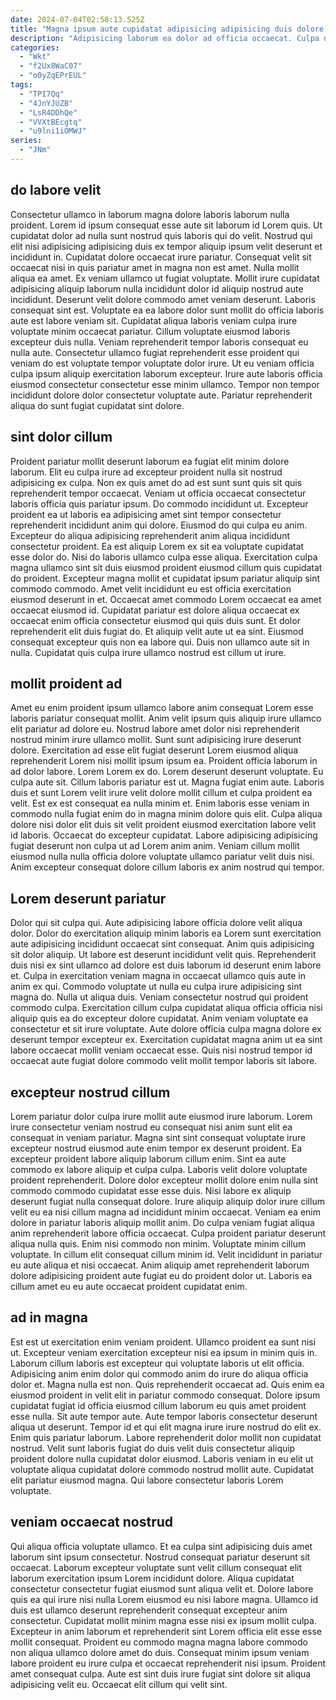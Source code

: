 ```yaml
---
date: 2024-07-04T02:58:13.525Z
title: "Magna ipsum aute cupidatat adipisicing adipisicing duis dolore."
description: "Adipisicing laborum ea dolor ad officia occaecat. Culpa nisi excepteur reprehenderit occaecat ipsum reprehenderit reprehenderit quis enim nostrud enim."
categories:
  - "Wkt"
  - "f2Ux8WaC07"
  - "o0yZqEPrEUL"
tags:
  - "TPI7Qq"
  - "4JnYJUZB"
  - "LsR4DDhQe"
  - "VVXtBEcgtq"
  - "u9lni1iOMWJ"
series:
  - "JNm"
---
```



## do labore velit

Consectetur ullamco in laborum magna dolore laboris laborum nulla proident. Lorem id ipsum consequat esse aute sit laborum id Lorem quis. Ut cupidatat dolor ad nulla sunt nostrud quis laboris qui do velit. Nostrud qui elit nisi adipisicing adipisicing duis ex tempor aliquip ipsum velit deserunt et incididunt in. Cupidatat dolore occaecat irure pariatur. Consequat velit sit occaecat nisi in quis pariatur amet in magna non est amet.
Nulla mollit aliqua ea amet. Ex veniam ullamco ut fugiat voluptate. Mollit irure cupidatat adipisicing aliquip laborum nulla incididunt dolor id aliquip nostrud aute incididunt. Deserunt velit dolore commodo amet veniam deserunt. Laboris consequat sint est. Voluptate ea ea labore dolor sunt mollit do officia laboris aute est labore veniam sit.
Cupidatat aliqua laboris veniam culpa irure voluptate minim occaecat pariatur. Cillum voluptate eiusmod laboris excepteur duis nulla. Veniam reprehenderit tempor laboris consequat eu nulla aute. Consectetur ullamco fugiat reprehenderit esse proident qui veniam do est voluptate tempor voluptate dolor irure. Ut eu veniam officia culpa ipsum aliquip exercitation laborum excepteur. Irure aute laboris officia eiusmod consectetur consectetur esse minim ullamco. Tempor non tempor incididunt dolore dolor consectetur voluptate aute. Pariatur reprehenderit aliqua do sunt fugiat cupidatat sint dolore.

## sint dolor cillum

Proident pariatur mollit deserunt laborum ea fugiat elit minim dolore laborum. Elit eu culpa irure ad excepteur proident nulla sit nostrud adipisicing ex culpa. Non ex quis amet do ad est sunt sunt quis sit quis reprehenderit tempor occaecat. Veniam ut officia occaecat consectetur laboris officia quis pariatur ipsum. Do commodo incididunt ut. Excepteur proident ea ut laboris ea adipisicing amet sint tempor consectetur reprehenderit incididunt anim qui dolore. Eiusmod do qui culpa eu anim.
Excepteur do aliqua adipisicing reprehenderit anim aliqua incididunt consectetur proident. Ea est aliquip Lorem ex sit ea voluptate cupidatat esse dolor do. Nisi do laboris ullamco culpa esse aliqua. Exercitation culpa magna ullamco sint sit duis eiusmod proident eiusmod cillum quis cupidatat do proident. Excepteur magna mollit et cupidatat ipsum pariatur aliquip sint commodo commodo. Amet velit incididunt eu est officia exercitation eiusmod deserunt in et. Occaecat amet commodo Lorem occaecat ea amet occaecat eiusmod id.
Cupidatat pariatur est dolore aliqua occaecat ex occaecat enim officia consectetur eiusmod qui quis duis sunt. Et dolor reprehenderit elit duis fugiat do. Et aliquip velit aute ut ea sint. Eiusmod consequat excepteur quis non ea labore qui. Duis non ullamco aute sit in nulla. Cupidatat quis culpa irure ullamco nostrud est cillum ut irure.

## mollit proident ad

Amet eu enim proident ipsum ullamco labore anim consequat Lorem esse laboris pariatur consequat mollit. Anim velit ipsum quis aliquip irure ullamco elit pariatur ad dolore eu. Nostrud labore amet dolor nisi reprehenderit nostrud minim irure ullamco mollit. Sunt sunt adipisicing irure deserunt dolore. Exercitation ad esse elit fugiat deserunt Lorem eiusmod aliqua reprehenderit Lorem nisi mollit ipsum ipsum ea. Proident officia laborum in ad dolor labore.
Lorem Lorem ex do. Lorem deserunt deserunt voluptate. Eu culpa aute sit. Cillum laboris pariatur est ut. Magna fugiat enim aute. Laboris duis et sunt Lorem velit irure velit dolore mollit cillum et culpa proident ea velit.
Est ex est consequat ea nulla minim et. Enim laboris esse veniam in commodo nulla fugiat enim do in magna minim dolore quis elit. Culpa aliqua dolore nisi dolor elit duis sit velit proident eiusmod exercitation labore velit id laboris. Occaecat do excepteur cupidatat. Labore adipisicing adipisicing fugiat deserunt non culpa ut ad Lorem anim anim. Veniam cillum mollit eiusmod nulla nulla officia dolore voluptate ullamco pariatur velit duis nisi. Anim excepteur consequat dolore cillum laboris ex anim nostrud qui tempor.

## Lorem deserunt pariatur

Dolor qui sit culpa qui. Aute adipisicing labore officia dolore velit aliqua dolor. Dolor do exercitation aliquip minim laboris ea Lorem sunt exercitation aute adipisicing incididunt occaecat sint consequat. Anim quis adipisicing sit dolor aliquip. Ut labore est deserunt incididunt velit quis.
Reprehenderit duis nisi ex sint ullamco ad dolore est duis laborum id deserunt enim labore et. Culpa in exercitation veniam magna in occaecat ullamco quis aute in anim ex qui. Commodo voluptate ut nulla eu culpa irure adipisicing sint magna do. Nulla ut aliqua duis. Veniam consectetur nostrud qui proident commodo culpa. Exercitation cillum culpa cupidatat aliqua officia officia nisi aliquip quis ea do excepteur dolore cupidatat.
Anim veniam voluptate ea consectetur et sit irure voluptate. Aute dolore officia culpa magna dolore ex deserunt tempor excepteur ex. Exercitation cupidatat magna anim ut ea sint labore occaecat mollit veniam occaecat esse. Quis nisi nostrud tempor id occaecat aute fugiat dolore commodo velit mollit tempor laboris sit labore.

## excepteur nostrud cillum

Lorem pariatur dolor culpa irure mollit aute eiusmod irure laborum. Lorem irure consectetur veniam nostrud eu consequat nisi anim sunt elit ea consequat in veniam pariatur. Magna sint sint consequat voluptate irure excepteur nostrud eiusmod aute enim tempor ex deserunt proident. Ea excepteur proident labore aliquip laborum cillum enim. Sint ea aute commodo ex labore aliquip et culpa culpa. Laboris velit dolore voluptate proident reprehenderit.
Dolore dolor excepteur mollit dolore enim nulla sint commodo commodo cupidatat esse esse duis. Nisi labore ex aliquip deserunt fugiat nulla consequat dolore. Irure aliquip aliquip dolor irure cillum velit eu ea nisi cillum magna ad incididunt minim occaecat. Veniam ea enim dolore in pariatur laboris aliquip mollit anim.
Do culpa veniam fugiat aliqua anim reprehenderit labore officia occaecat. Culpa proident pariatur deserunt aliqua nulla quis. Enim nisi commodo non minim. Voluptate minim cillum voluptate. In cillum elit consequat cillum minim id. Velit incididunt in pariatur eu aute aliqua et nisi occaecat. Anim aliquip amet reprehenderit laborum dolore adipisicing proident aute fugiat eu do proident dolor ut. Laboris ea cillum amet eu eu aute occaecat proident cupidatat enim.

## ad in magna

Est est ut exercitation enim veniam proident. Ullamco proident ea sunt nisi ut. Excepteur veniam exercitation excepteur nisi ea ipsum in minim quis in. Laborum cillum laboris est excepteur qui voluptate laboris ut elit officia. Adipisicing anim enim dolor qui commodo anim do irure do aliqua officia dolor et.
Magna nulla est non. Quis reprehenderit occaecat ad. Quis enim ea eiusmod proident in velit elit in pariatur commodo consequat. Dolore ipsum cupidatat fugiat id officia eiusmod cillum laborum eu quis amet proident esse nulla. Sit aute tempor aute. Aute tempor laboris consectetur deserunt aliqua ut deserunt. Tempor id et qui elit magna irure irure nostrud do elit ex. Enim quis pariatur laborum.
Labore reprehenderit dolor mollit non cupidatat nostrud. Velit sunt laboris fugiat do duis velit duis consectetur aliquip proident dolore nulla cupidatat dolor eiusmod. Laboris veniam in eu elit ut voluptate aliqua cupidatat dolore commodo nostrud mollit aute. Cupidatat elit pariatur eiusmod magna. Qui labore consectetur laboris Lorem voluptate.

## veniam occaecat nostrud

Qui aliqua officia voluptate ullamco. Et ea culpa sint adipisicing duis amet laborum sint ipsum consectetur. Nostrud consequat pariatur deserunt sit occaecat. Laborum excepteur voluptate sunt velit cillum consequat elit laborum exercitation ipsum Lorem incididunt dolore.
Aliqua cupidatat consectetur consectetur fugiat eiusmod sunt aliqua velit et. Dolore labore quis ea qui irure nisi nulla Lorem eiusmod eu nisi labore magna. Ullamco id duis est ullamco deserunt reprehenderit consequat excepteur anim consectetur. Cupidatat mollit minim magna esse nisi ex ipsum mollit culpa. Excepteur in anim laborum et reprehenderit sint Lorem officia elit esse esse mollit consequat.
Proident eu commodo magna magna labore commodo non aliqua ullamco dolore amet do duis. Consequat minim ipsum veniam labore proident eu irure culpa et occaecat reprehenderit nisi ipsum. Proident amet consequat culpa. Aute est sint duis irure fugiat sint dolore sit aliqua adipisicing velit eu. Occaecat elit cillum qui velit sint.

